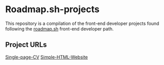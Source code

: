 # Roadmap.sh-projects
This repository is a compilation of the front-end developer projects found following the [roadmap.sh](https://roadmap.sh/) front-end developer path.

## Project URLs
[Single-page-CV](https://github.com/TiongKingProjects/Roadmap.sh-projects/tree/main/single-page-cv)
[Simple-HTML-Website](https://github.com/TiongKingProjects/Roadmap.sh-projects/tree/main/simple-html-website)
